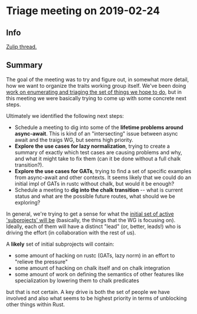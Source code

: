 # Triage meeting on 2019-02-24

## Info

[Zulip thread.](https://rust-lang.zulipchat.com/#narrow/stream/144729-t-compiler.2Fwg-traits/topic/weekly.20meeting.202019-02-25)

## Summary

The goal of the meeting was to try and figure out, in somewhat more
detail, how we want to organize the traits working group itself. We've
been doing [work on enumerating and triaging the set of things we hope
to do][roadmap], but in this meeting we were basically trying to come
up with some concrete next steps.

[roadmap]: https://paper.dropbox.com/doc/Traits-Roadmap-sketch--AYTQPvAVQ~p4lyElpr24zoAQAg-m6hucUslp7GihsY3SjNN2

Ultimately we identified the following next steps:

- Schedule a meeting to dig into some of the **lifetime problems around
  async-await**. This is kind of an "intersecting" issue between async await
  and the traigs WG, but seems high priority.
- **Explore the use cases for lazy normalization**, trying to create a summary 
  of exactly which test cases are causing problems and why, and what it might
  take to fix them (can it be done without a full chalk transition?).
- **Explore the use cases for GATs**, trying to find a set of specific examples 
  from async-await and other contexts. It seems likely that we could do an initial
  impl of GATs in rustc without chalk, but would it be enough?
- Schedule a meeting to **dig into the chalk transition** -- what is
  current status and what are the possible future routes, what should
  we be exploring?

In general, we're trying to get a sense for what the [initial set of
active 'subprojects' will
be](https://rust-lang.zulipchat.com/#narrow/stream/144729-t-compiler.2Fwg-traits/topic/weekly.20meeting.202019-02-25/near/159365173)
(basically, the things that the WG is focusing on).  Ideally, each of
them will have a distinct "lead" (or, better, leads!) who is driving
the effort (in collaboration with the rest of us).

A **likely** set of initial subprojects will contain:

- some amount of hacking on rustc (GATs, lazy norm) in an effort to "relieve the pressure"
- some amount of hacking on chalk itself and on chalk integration
- some amount of work on defining the semantics of other features like
  specialization by lowering them to chalk predicates
  
but that is not certain. A key drive is both the set of people we have
involved and also what seems to be highest priority in terms of
unblocking other things within Rust.
